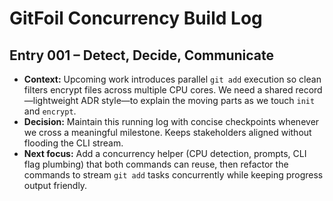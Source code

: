 # GitFoil Concurrency Build Log

## Entry 001 – Detect, Decide, Communicate

- **Context:** Upcoming work introduces parallel `git add` execution so clean filters encrypt files across multiple CPU cores. We need a shared record—lightweight ADR style—to explain the moving parts as we touch `init` and `encrypt`.
- **Decision:** Maintain this running log with concise checkpoints whenever we cross a meaningful milestone. Keeps stakeholders aligned without flooding the CLI stream.
- **Next focus:** Add a concurrency helper (CPU detection, prompts, CLI flag plumbing) that both commands can reuse, then refactor the commands to stream `git add` tasks concurrently while keeping progress output friendly.

